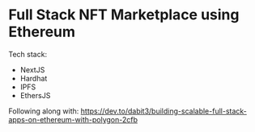 # Full Stack NFT Marketplace using Ethereum

Tech stack:
* NextJS
* Hardhat
* IPFS
* EthersJS

Following along with: https://dev.to/dabit3/building-scalable-full-stack-apps-on-ethereum-with-polygon-2cfb
```

